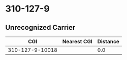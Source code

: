 # 310-127-9
## Unrecognized Carrier


| CGI | Nearest CGI | Distance |
|-----|-------------|----------|
| 310-127-9-10018 |  | 0.0 |
